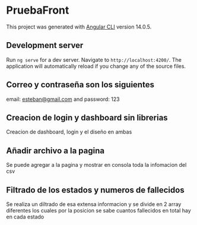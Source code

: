 # PruebaFront

This project was generated with [Angular CLI](https://github.com/angular/angular-cli) version 14.0.5.

## Development server

Run `ng serve` for a dev server. Navigate to `http://localhost:4200/`. The application will automatically reload if you change any of the source files.


## Correo y contraseña son los siguientes

email: esteban@gmail.com and password: 123

## Creacion de login y dashboard sin librerias 

Creacion de dashboard, login y el diseño en ambas

## Añadir archivo a la pagina

Se puede agregar a la pagina y mostrar en consola toda la infomacion del csv

## Filtrado de los estados y numeros de fallecidos

Se realiza un diltrado de esa extensa informacion y se divide en 2 array diferentes los cuales por la posicion se sabe cuantos fallecidos en total hay en cada estado
